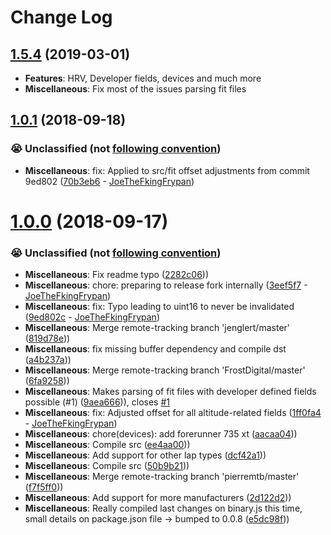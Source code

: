 # Change Log

<a name="1.5.4"></a>
## [1.5.4](https://github.com/jimmykane/fit-parser/compare/v1.0.0...v1.5.3) (2019-03-01)
* **Features**: HRV, Developer fields, devices and much more
* **Miscellaneous**: Fix most of the issues parsing fit files

<a name="1.0.1"></a>
## [1.0.1](https://github.com/pierremtb/easy-fit/compare/v1.0.0...v1.0.1) (2018-09-18)


### 😭 Unclassified (not [following convention](https://github.com/sportheroes/bk-conventional-changelog#types-of-commits))

* **Miscellaneous**: fix: Applied to src/fit offset adjustments from commit 9ed802 ([70b3eb6](https://github.com/pierremtb/easy-fit/commit/70b3eb6) - [JoeTheFkingFrypan](https://github.com/JoeTheFkingFrypan))



<a name="1.0.0"></a>
# [1.0.0](https://github.com/pierremtb/easy-fit/compare/0.0.7...1.0.0) (2018-09-17)


### 😭 Unclassified (not [following convention](https://github.com/sportheroes/bk-conventional-changelog#types-of-commits))

* **Miscellaneous**: Fix readme typo ([2282c06](https://github.com/pierremtb/easy-fit/commit/2282c06)))
* **Miscellaneous**: chore: preparing to release fork internally ([3eef5f7](https://github.com/pierremtb/easy-fit/commit/3eef5f7) - [JoeTheFkingFrypan](https://github.com/JoeTheFkingFrypan))
* **Miscellaneous**: fix: Typo leading to uint16 to never be invalidated ([9ed802c](https://github.com/pierremtb/easy-fit/commit/9ed802c) - [JoeTheFkingFrypan](https://github.com/JoeTheFkingFrypan))
* **Miscellaneous**: Merge remote-tracking branch 'jenglert/master' ([819d78e](https://github.com/pierremtb/easy-fit/commit/819d78e)))
* **Miscellaneous**: fix missing buffer dependency and compile dst ([a4b237a](https://github.com/pierremtb/easy-fit/commit/a4b237a)))
* **Miscellaneous**: Merge remote-tracking branch 'FrostDigital/master' ([6fa9258](https://github.com/pierremtb/easy-fit/commit/6fa9258)))
* **Miscellaneous**: Makes parsing of fit files with developer defined fields possible (#1) ([9aea666](https://github.com/pierremtb/easy-fit/commit/9aea666))), closes [#1](https://github.com/pierremtb/easy-fit/issues/1)
* **Miscellaneous**: fix: Adjusted offset for all altitude-related fields ([1ff0fa4](https://github.com/pierremtb/easy-fit/commit/1ff0fa4) - [JoeTheFkingFrypan](https://github.com/JoeTheFkingFrypan))
* **Miscellaneous**: chore(devices): add forerunner 735 xt ([aacaa04](https://github.com/pierremtb/easy-fit/commit/aacaa04)))
* **Miscellaneous**: Compile src ([ee4aa00](https://github.com/pierremtb/easy-fit/commit/ee4aa00)))
* **Miscellaneous**: Add support for other lap types ([dcf42a1](https://github.com/pierremtb/easy-fit/commit/dcf42a1)))
* **Miscellaneous**: Compile src ([50b9b21](https://github.com/pierremtb/easy-fit/commit/50b9b21)))
* **Miscellaneous**: Merge remote-tracking branch 'pierremtb/master' ([f7f5ff0](https://github.com/pierremtb/easy-fit/commit/f7f5ff0)))
* **Miscellaneous**: Add support for more manufacturers ([2d122d2](https://github.com/pierremtb/easy-fit/commit/2d122d2)))
* **Miscellaneous**: Really compiled last changes on binary.js this time, small details on package.json file -> bumped to 0.0.8 ([e5dc98f](https://github.com/pierremtb/easy-fit/commit/e5dc98f)))
